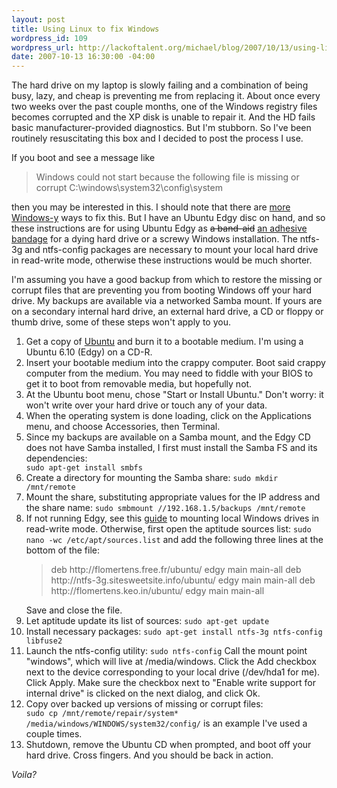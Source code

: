 ```yaml
--- 
layout: post
title: Using Linux to fix Windows
wordpress_id: 109
wordpress_url: http://lackoftalent.org/michael/blog/2007/10/13/using-linux-to-fix-windows/
date: 2007-10-13 16:30:00 -04:00
---
```

The hard drive on my laptop is slowly failing and a combination of being busy, lazy, and cheap is preventing me from replacing it.  About once every two weeks over the past couple months, one of the Windows registry files becomes corrupted and the XP disk is unable to repair it.  And the HD fails basic manufacturer-provided diagnostics.  But I'm stubborn.  So I've been routinely resuscitating this box and I decided to post the process I use.

If you boot and see a message like
<blockquote>Windows could not start because the following file is missing or corrupt
C:\windows\system32\config\system</blockquote>
then you may be interested in this.
<!--more-->
I should note that there are <a href="http://xphelpandsupport.mvps.org/how_do_i_repair_a_missing_or_cor1.htm" target="_blank">more</a> <a href="http://www.help2go.com/Tutorials/Windows/C:%5Cwindows%5Csystem32%5Cconfig%5Csystem_missing_or_corrupt.html" target="_blank">Windows-y</a> ways to fix this.  But I have an Ubuntu Edgy disc on hand, and so these instructions are for using Ubuntu Edgy as <del datetime="2007-10-13T19:50:57+00:00">a band-aid</del> <ins datetime="2007-10-13T19:50:57+00:00">an adhesive bandage</ins> for a dying hard drive or a screwy Windows installation.  The ntfs-3g and ntfs-config packages are necessary to mount your local hard drive in read-write mode, otherwise these instructions would be much shorter.

I'm assuming you have a good backup from which to restore the missing or corrupt files that are preventing you from booting Windows off your hard drive.  My backups are available via a networked Samba mount.  If yours are on a secondary internal hard drive, an external hard drive, a CD or floppy or thumb drive, some of these steps won't apply to you.
<ol>
	<li>Get a copy of <a href="http://www.ubuntu.com/getubuntu/download" target="_blank">Ubuntu</a> and burn it to a bootable medium.  I'm using a Ubuntu 6.10 (Edgy) on a CD-R.</li>
	<li>Insert your bootable medium into the crappy computer.  Boot said crappy computer from the medium.  You may need to fiddle with your BIOS to get it to boot from removable media, but hopefully not.</li>
	<li>At the Ubuntu boot menu, chose "Start or Install Ubuntu."  Don't worry: it won't write over your hard drive or touch any of your data.</li>
	<li>When the operating system is done loading, click on the Applications menu, and choose Accessories, then Terminal.</li>
	<li>Since my backups are available on a Samba mount, and the Edgy CD does not have Samba installed, I first must install the Samba FS and its dependencies: <code>
sudo apt-get install smbfs</code></li>
	<li>Create a directory for mounting the Samba share:
<code>sudo mkdir /mnt/remote</code></li>
	<li>Mount the share, substituting appropriate values for the IP address and the share name:
<code>sudo smbmount //192.168.1.5/backups /mnt/remote</code></li>
	<li>If not running Edgy, see this <a href="https://help.ubuntu.com/community/MountingWindowsPartitions/ThirdPartyNTFS3G" target="_blank">guide</a> to mounting local Windows drives in read-write mode.  Otherwise, first open the aptitude sources list:
<code>sudo nano -wc /etc/apt/sources.list</code>
and add the following three lines at the bottom of the file:
<blockquote>deb http://flomertens.free.fr/ubuntu/ edgy main main-all
deb http://ntfs-3g.sitesweetsite.info/ubuntu/ edgy main main-all
deb http://flomertens.keo.in/ubuntu/ edgy main main-all</blockquote>
Save and close the file.</li>
	<li>Let aptitude update its list of sources:
<code>sudo apt-get update</code></li>
	<li>Install necessary packages:
<code>sudo apt-get install ntfs-3g ntfs-config libfuse2</code></li>
	<li>Launch the ntfs-config utility:
<code>sudo ntfs-config</code>
Call the mount point "windows", which will live at /media/windows.  Click the Add checkbox next to the device corresponding to your local drive (/dev/hda1 for me).  Click Apply.  Make sure the checkbox next to "Enable write support for internal drive" is clicked on the next dialog, and click Ok.</li>
	<li>Copy over backed up versions of missing or corrupt files: <code>
sudo cp /mnt/remote/repair/system* /media/windows/WINDOWS/system32/config/</code>
is an example I've used a couple times.</li>
	<li>Shutdown, remove the Ubuntu CD when prompted, and boot off your hard drive.  Cross fingers.  And you should be back in action.</li>
</ol>
<em>Voila?</em>

